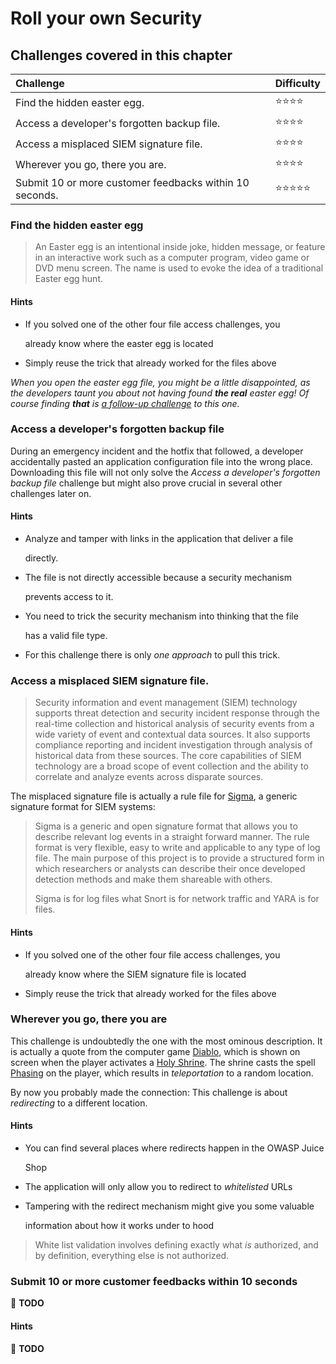 # Roll your own Security

## Challenges covered in this chapter

| Challenge | Difficulty |
| :--- | :--- |
| Find the hidden easter egg. | :star::star::star::star: |
| Access a developer's forgotten backup file. | :star::star::star::star: |
| Access a misplaced SIEM signature file. | :star::star::star::star: |
| Wherever you go, there you are. | :star::star::star::star: |
| Submit 10 or more customer feedbacks within 10 seconds. | :star::star::star::star::star: |

### Find the hidden easter egg

> An Easter egg is an intentional inside joke, hidden message, or feature in an interactive work such as a computer program, video game or DVD menu screen. The name is used to evoke the idea of a traditional Easter egg hunt.

#### Hints

* If you solved one of the other four file access challenges, you

  already know where the easter egg is located

* Simply reuse the trick that already worked for the files above

_When you open the easter egg file, you might be a little disappointed, as the developers taunt you about not having found **the real** easter egg! Of course finding **that** is_ [_a follow-up challenge_](security-through-obscurity.md#apply-some-advanced-cryptanalysis-to-find-the-real-easter-egg) _to this one._

### Access a developer's forgotten backup file

During an emergency incident and the hotfix that followed, a developer accidentally pasted an application configuration file into the wrong place. Downloading this file will not only solve the _Access a developer's forgotten backup file_ challenge but might also prove crucial in several other challenges later on.

#### Hints

* Analyze and tamper with links in the application that deliver a file

  directly.

* The file is not directly accessible because a security mechanism

  prevents access to it.

* You need to trick the security mechanism into thinking that the file

  has a valid file type.

* For this challenge there is only _one approach_ to pull this trick.

### Access a misplaced SIEM signature file.

> Security information and event management \(SIEM\) technology supports threat detection and security incident response through the real-time collection and historical analysis of security events from a wide variety of event and contextual data sources. It also supports compliance reporting and incident investigation through analysis of historical data from these sources. The core capabilities of SIEM technology are a broad scope of event collection and the ability to correlate and analyze events across disparate sources.

The misplaced signature file is actually a rule file for [Sigma](https://github.com/Neo23x0/sigma), a generic signature format for SIEM systems:

> Sigma is a generic and open signature format that allows you to describe relevant log events in a straight forward manner. The rule format is very flexible, easy to write and applicable to any type of log file. The main purpose of this project is to provide a structured form in which researchers or analysts can describe their once developed detection methods and make them shareable with others.
>
> Sigma is for log files what Snort is for network traffic and YARA is for files.

#### Hints

* If you solved one of the other four file access challenges, you

  already know where the SIEM signature file is located

* Simply reuse the trick that already worked for the files above

### Wherever you go, there you are

This challenge is undoubtedly the one with the most ominous description. It is actually a quote from the computer game [Diablo](http://us.blizzard.com/en-us/games/legacy/), which is shown on screen when the player activates a [Holy Shrine](http://diablo.gamepedia.com/Shrines_%28Diablo_I%29). The shrine casts the spell [Phasing](http://diablo.gamepedia.com/Phasing_%28Diablo_I%29) on the player, which results in _teleportation_ to a random location.

By now you probably made the connection: This challenge is about _redirecting_ to a different location.

#### Hints

* You can find several places where redirects happen in the OWASP Juice

  Shop

* The application will only allow you to redirect to _whitelisted_ URLs
* Tampering with the redirect mechanism might give you some valuable

  information about how it works under to hood

> White list validation involves defining exactly what _is_ authorized, and by definition, everything else is not authorized.

### Submit 10 or more customer feedbacks within 10 seconds

:wrench: **TODO**

#### Hints

:wrench: **TODO**

